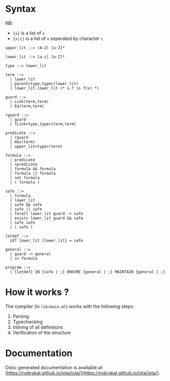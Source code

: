 # Syntax

NB:
 * `{x}` is a list of `x`
 * `{x|c}` is a list of `x` seperated by character `c`

```
upper_lit ::= (A-Z) [a-Z]*

lower_lit ::= [a-z] [a-Z]*

type ::= lower_lit

term ::=
  | lower_lit
  | parent<type,type>(lower_lit)
  | lower_lit.lower_lit (* x.f is f(x) *)

guard ::=
  | Link(term,term)
  | Eq(term,term)

rguard ::=
  | guard
  | TLink<type,type>(term,term)

predicate ::=
  | rguard
  | Has(term)
  | upper_lit<type>(term)

formula ::=
  | predicate
  | +predicate
  | formula && formula
  | formula || formula
  | not formula
  | ( formula )

safe ::=
  | formula
  | lower_lit
  | safe && safe
  | safe || safe
  | forall lower_lit guard -> safe
  | exists lower_lit guard && safe
  | safe safe
  | ( safe )

letdef ::=
  LET lower_lit {lower_lit} = safe

general ::=
  | guard -> general
  | => formula

program ::=
  | {letdef} IN {safe | ;} ENSURE {general | ;} MAINTAIN {general | ;}
```

# How it works ?

The compiler (in `lib/main.ml`) works with the following steps:

1. Parsing
2. Typechecking
3. Inlining of all definitions
4. Verification of the structure

# Documentation

Odoc generated documentation is available at: [https://nobrakal.github.io/iota/iota/](https://nobrakal.github.io/iota/iota/).
